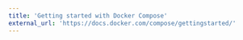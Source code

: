 ```yaml
---
title: 'Getting started with Docker Compose'
external_url: 'https://docs.docker.com/compose/gettingstarted/'
---
```


